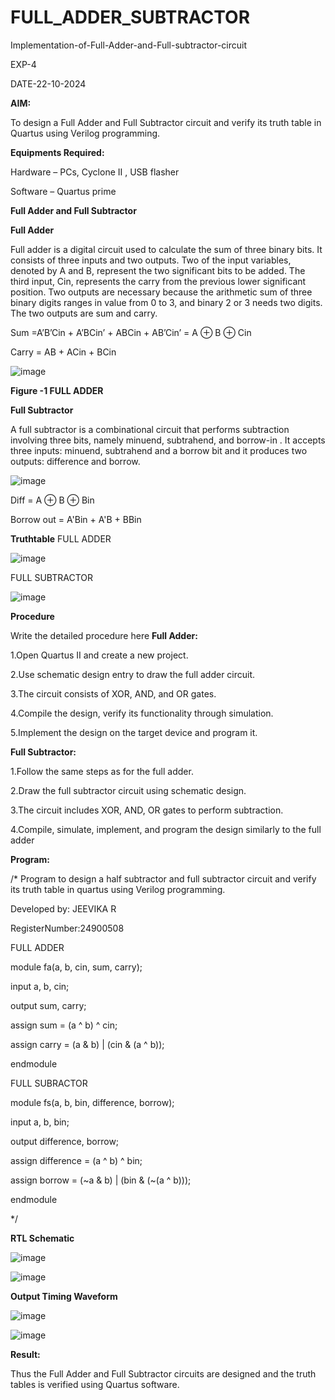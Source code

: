 # FULL_ADDER_SUBTRACTOR

Implementation-of-Full-Adder-and-Full-subtractor-circuit

EXP-4

DATE-22-10-2024

**AIM:**

To design a Full Adder and Full Subtractor circuit and verify its truth table in Quartus using Verilog programming.

**Equipments Required:**

Hardware – PCs, Cyclone II , USB flasher

Software – Quartus prime

**Full Adder and Full Subtractor**

**Full Adder**

Full adder is a digital circuit used to calculate the sum of three binary bits. It consists of three inputs and two outputs. Two of the input variables, denoted by A and B, represent the two significant bits to be added. The third input, Cin, represents the carry from the previous lower significant position. Two outputs are necessary because the arithmetic sum of three binary digits ranges in value from 0 to 3, and binary 2 or 3 needs two digits. The two outputs are sum and carry.

Sum =A’B’Cin + A’BCin’ + ABCin + AB’Cin’ = A ⊕ B ⊕ Cin 

Carry = AB + ACin + BCin

![image](https://github.com/naavaneetha/FULL_ADDER_SUBTRACTOR/assets/154305477/0f30ba51-5ffb-4198-845f-18e054f675e7)

**Figure -1 FULL ADDER**

**Full Subtractor**

A full subtractor is a combinational circuit that performs subtraction involving three bits, namely minuend, subtrahend, and borrow-in . It accepts three inputs: minuend, subtrahend and a borrow bit and it produces two outputs: difference and borrow.

![image](https://github.com/naavaneetha/FULL_ADDER_SUBTRACTOR/assets/154305477/02b24f51-ab51-4304-9ad6-7b81ffc1ead5)

Diff = A ⊕ B ⊕ Bin 

Borrow out = A'Bin + A'B + BBin

**Truthtable**
FULL ADDER

![image](https://github.com/user-attachments/assets/d8a51f07-fee2-412c-8d5d-a4a6c20e68ff)

FULL SUBTRACTOR

![image](https://github.com/user-attachments/assets/78da0dae-4786-4b9b-846f-4609a9876872)

**Procedure**

Write the detailed procedure here
 **Full Adder:**

 1.Open Quartus II and create a new project.
 
 2.Use schematic design entry to draw the full adder circuit. 
 
 3.The circuit consists of XOR, AND, and OR gates. 
 
 4.Compile the design, verify its functionality through simulation. 
 
 5.Implement the design on the target device and program it.
 
 **Full Subtractor:** 

1.Follow the same steps as for the full adder. 

2.Draw the full subtractor circuit using schematic design. 

3.The circuit includes XOR, AND, OR gates to perform subtraction. 

4.Compile, simulate, implement, and program the design similarly to the full adder

**Program:**

/* Program to design a half subtractor and full subtractor circuit and verify its truth table in quartus using Verilog programming.

Developed by: JEEVIKA R

RegisterNumber:24900508

 FULL ADDER

 module fa(a, b, cin, sum, carry);
 
 input a, b, cin;
 
 output sum, carry;
 
 assign sum = (a ^ b) ^ cin;         
 
 assign carry = (a & b) | (cin & (a ^ b)); 
 
 endmodule

 FULL SUBRACTOR
 
  module fs(a, b, bin, difference, borrow);
  
  input a, b, bin;
  
  output difference, borrow;
  
  assign difference = (a ^ b) ^ bin; 
  
  assign borrow = (~a & b) | (bin & (~(a ^ b))); 
  
  endmodule
 
*/

**RTL Schematic**

![image](https://github.com/user-attachments/assets/ca29f2cd-d285-4bde-80a3-1df7a799a869)

![image](https://github.com/user-attachments/assets/d2b7903e-6293-40fc-8c5a-9c62c96edb76)


**Output Timing Waveform**

![image](https://github.com/user-attachments/assets/b9925866-de35-484a-94d3-e3f57ef8c781)

![image](https://github.com/user-attachments/assets/b97e835c-a8d2-4336-9b29-c8a02a711f63)


**Result:**

Thus the Full Adder and Full Subtractor circuits are designed and the truth tables is verified using Quartus software.



